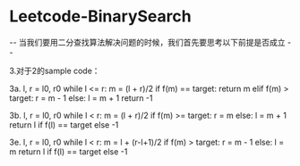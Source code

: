 # Leetcode-BinarySearch
-- 当我们要用二分查找算法解决问题的时候，我们首先要思考以下前提是否成立 --

<!-- 1.对于我们要寻找的答案i，是否存在包含i的上下界[l,r]和单调递增的函数f(i)和我们希望f(i)等于或者接近的值target
1a.注意对于1，有时候我们并不能保证target落在f(l)和f(r)之间，此时我们需要先检查f(l)和f(r)和target的大小关系，
然后根据题目需要判断l/r是否是我们需要的答案或是答案不存在

2.如果我们能保证i落在[l,r]之中（即l<=i<=r，或者说f(l)<=target<=f(r))，我们需要根据题意判断我们需要找到的i和target的关系是：
2a. 唯一的i， s.t. f(i) == target
2b. 最小的i， s.t. f(i) == target（可能不存在）
2c. 最小的i， s.t. f(i) >= target
2d. 最小的i， s.t. f(i) > target（可能不存在）
2e. 最大的i， s.t. f(i) == target（可能不存在）
2f. 最大的i， s.t. f(i) <= target
2g. 最大的i， s.t. f(i) < target（可能不存在）
 -->
3.对于2的sample code：

3a. 
l, r = l0, r0
while l <= r:
    m = (l + r)/2
    if f(m) == target:
        return m
    elif f(m) > target:
        r = m - 1
    else:
        l = m + 1
return -1

3b. 
l, r = l0, r0
while l < r:
    m = (l + r)/2
    if f(m) >= target:
        r = m
    else:
        l = m + 1
return l if f(l) == target else -1

<!-- 3c. 
l, r = l0, r0
while l < r:
    m = (l + r)/2
    if f(m) >= target:
        r = m
    else:
        l = m + 1
return l if f(l) >= target -->

<!-- 3d.
l, r = l0, r0
while l < r:
    m = (l + r)/2
    if f(m) >= target:
        r = m
    else:
        l = m + 1
return l if f(l) > target else -1 -->

3e.
l, r = l0, r0
while l < r:
    m = l + (r-l+1)/2
    if f(m) > target:
        r = m - 1
    else:
        l = m 
return l if f(l) == target else -1

<!-- 3f. 
l, r = l0, r0
while l < r:
    m = l + (r-l+1)/2
    if f(m) > target:
        r = m - 1
    else:
        l = m 
return l if f(l) <= target -->

<!-- 3g.
l, r = l0, r0
while l < r:
    m = l + (r-l+1)/2
    if f(m) > target:
        r = m - 1
    else:
        l = m
return l if f(l) < target else -1 -->
